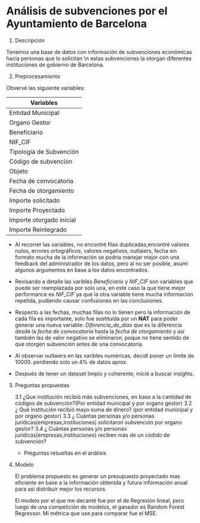 # Análisis de subvenciones por el Ayuntamiento de Barcelona

1. Descripción

Tenemos una base de datos con información de subvenciones económicas hacia personas que lo solicitan \n
estas subvenciones la otorgan diferentes instituciones de gobierno de Barcelona.

2. Preprocesamiento

Obvervé las siguiente variables:

| Variables |
| ------------------- | 
| Entidad Municipal |
| Organo Gestor |
| Beneficiario |
| NIF_CIF |
| Tipología de Subvención |
| Código de subvención |
| Objeto |
| Fecha de convocatoria |
| Fecha de otorgamiento |
| Importe solicitado |
| Importe Proyectado |
| Importe otorgado inicial |
| Importe Reintegrado|

- Al recorrer las variables, no encontré filas duplicadas,encontré valores nulos, errores ortográficos, valores negativos, outlaiers, fecha sin formato mucha de la información se podría manejar mejor con una feedback del administrador  de los datos, pero al no ser posible, asumí algunos argumentos en base a los datos encontrados.

- Revisando a detalle las varibles _Beneficiario_ y _NIF_CIF_ son variables que puede ser reemplazada por solo una, en este caso la que tiene mejor performance es _NIF_CIF_ ya que la otra variable tiene mucha información repetida, pudiendo causar confusiones en las conclusiones.

- Respecto a las fechas, muchas filas no lo tienen pero la información de cada fila es importante, solo fue sustituída por un **NAT** para poder generar una nueva variable: _Diferencia_de_días_ que es la diferencia desde la _fecha de convocatoria_ hasta la _fecha de otorgamiento_ y así también las de valor negativo se eliminaron, poque no tiene sentido de que otorgen subvención antes de una convocatoria.

- Al observar outlaiers en las varibles numéricas, decidí poner un límite de 10000. perdiendo solo un 4% de datos aprox.

- Después de tener un dataset limpio y coherente, inicié a buscar insights.


3. Preguntas propuestas

    3.1 ¿Que institución recibió más subvenciones, en base a la cantidad de códigos de subvención?(Por entidad municipal y por organo gestor) 
    3.2 ¿ Qué institución recibió mayo suma de dinero? (por entidad municipal y por organo gestor)
    3.3 ¿ Cuántas personas y/o personas jurídicas(empresas,instituciones) solicitaron subvención por organo gestor?
    3.4 ¿ Cuántas personas y/o personas jurídicas(empresas,instituciones) reciben más de un códido de subvención?

    * Preguntas resueltas en el análisis

4. Modelo 

    El problema propuesto es generar un presupuesto  proyectado mas eficiente en base a la información obtenida y futura información anual para así distribuir mejor los recursos.

    El modelo por el que me decanté fue por el de Regresión lineal, pero luego de una competición de modelos, el ganador es Random Forest Regressor. Mi métrica que use para comparar fue el MSE. 